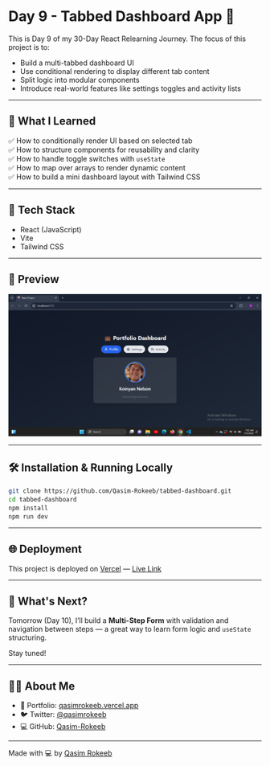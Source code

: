 
# Day 9 - Tabbed Dashboard App 🔁

This is Day 9 of my 30-Day React Relearning Journey. The focus of this project is to:

- Build a multi-tabbed dashboard UI
- Use conditional rendering to display different tab content
- Split logic into modular components
- Introduce real-world features like settings toggles and activity lists

---

## 🚀 What I Learned

✅ How to conditionally render UI based on selected tab  
✅ How to structure components for reusability and clarity  
✅ How to handle toggle switches with `useState`  
✅ How to map over arrays to render dynamic content  
✅ How to build a mini dashboard layout with Tailwind CSS  

---

## 🧠 Tech Stack

- React (JavaScript)
- Vite
- Tailwind CSS

---

## 📸 Preview

![App Preview](https://raw.githubusercontent.com/Qasim-Rokeeb/tabbed-dashboard/main/screenshot.png)

---

## 🛠️ Installation & Running Locally

```bash
git clone https://github.com/Qasim-Rokeeb/tabbed-dashboard.git
cd tabbed-dashboard
npm install
npm run dev
```

---

## 🌐 Deployment

This project is deployed on [Vercel](https://vercel.com/) — [Live Link](https://qasimrokeeb-tabbed-dashboard.vercel.app/)

---

## 🔮 What's Next?

Tomorrow (Day 10), I’ll build a **Multi-Step Form** with validation and navigation between steps — a great way to learn form logic and `useState` structuring.

Stay tuned!

---

## 🙋‍♂️ About Me

- 🔗 Portfolio: [qasimrokeeb.vercel.app](https://qasimrokeeb.vercel.app)
- 🐦 Twitter: [@qasimrokeeb](https://x.com/qasimrokeeb)
- 💻 GitHub: [Qasim-Rokeeb](https://github.com/Qasim-Rokeeb)

---

Made with 💻 by [Qasim Rokeeb](https://github.com/Qasim-Rokeeb)
```